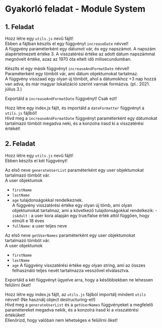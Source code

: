 # Gyakorló feladat - Module System

## 1. Feladat
Hozz létre egy `utils.js` nevű fájlt!  
Ebben a fájlban készíts el egy függvényt `increaseDate` névvel!  
A függvény paraméterként egy dátumot vár, és egy napszámot. A napszám alapértelmezett értéke 3. 
A visszatérési értéke az adott dátum napszámmal megnövelt értéke, azaz az 1970 óta eltelt idő milisecundumban. 

Készíts el egy másik függvényt `increaseAndFormatDate` névvel! 
Paraméterként egy tömböt vár, ami dátum objektumokat tartalmaz.  
A függvény visszaad egy olyan új tömböt, ahol a dátumokhoz +3 nap hozzá van adva, és már magyar lokalizáció szerint vannak formázva.  (pl.: 2021. július 3.)

Exportáld a `increaseAndFormatDate` függvényt!  Csak ezt!  

Hozz létre egy index.js fájlt, és importáld a `dateFormatter` függvényt a `utils.js` fájlból!  
Hívd meg a `increaseAndFormatDate` függvényt paraméterként egy dátumokat tartalmazó tömböt megadva neki, és a konzolra írasd ki a visszatérési értékét! 

## 2. Feladat
Hozz létre egy `utils.js` nevű fájlt!  
Ebben készíts el két függvényt!   

Az első neve `generateUserList` paraméterként egy user objektumokat tartalmazó tömböt vár.  
A user objektumok 
- `firstName`
- `lastName`
- `age`
tulajdonságokkal rendelkeznek.  
A függvény visszatérési értéke egy olyan új tömb, ami olyan objektumokat tartalmaz, ami a következő tulajdonságokkal rendelkezik:  - `isAdult` : a user kora alapján egy true/false érték attól függően, hogy elmúlt e 18 éves
- `fullName`: a user teljes neve

Az első neve `getUserNames` paraméterként egy user objektumokat tartalmazó tömböt vár.  
A user objektumok 
- `firstName`
- `lastName`
- `age`
A függvény visszatérési értéke egy olyan string, ami az összes felhasználó teljes nevét tartalmazza vesszővel elválasztva. 

Exportáld a két függvényt ügyelve arra, hogy a későbbiekben ne lehessen felülírni őket! 

Hozz létre egy index.js fájlt, az `utils.js` fájlból importálj mindent `utils` névvel! (Ne használj object destructuring-et!)     
Hívd meg a `generateUserList` és a `getUserNames` függvényeket a megfelelő paramétereket megadva nekik, és a konzolra írasd ki a visszatérési értéküket!  
Ellenőrizd, hogy valóban nem lehetséges e felülírni őket! 